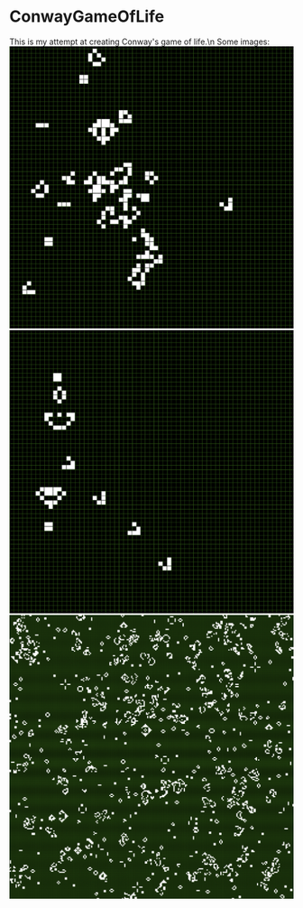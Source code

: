 # ConwayGameOfLife
This is my attempt at creating Conway's game of life.\n
Some images:
![alt text](https://github.com/janthonyhale/ConwayGameOfLife/blob/master/Images/1.png)
![alt text](https://github.com/janthonyhale/ConwayGameOfLife/blob/master/Images/2.png)
![alt text](https://github.com/janthonyhale/ConwayGameOfLife/blob/master/Images/3.png)